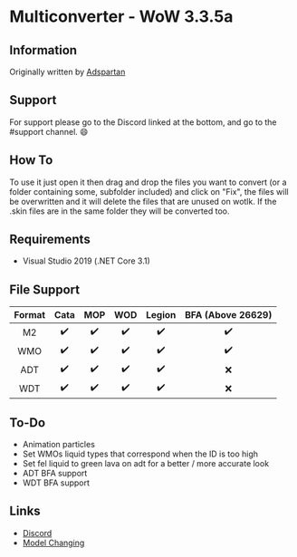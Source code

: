 # Multiconverter - WoW 3.3.5a
## Information
Originally written by [Adspartan](https://github.com/Adspartan "Adspartan's Github")

## Support
For support please go to the Discord linked at the bottom, and go to the #support channel. 😄

## How To
To use it just open it then drag and drop the files you want to convert (or a folder containing some, subfolder included) and click on "Fix", the files will be overwritten and it will delete the files that are unused on wotlk. 
If the .skin files are in the same folder they will be converted too. 

## Requirements
* Visual Studio 2019 (.NET Core 3.1)

## File Support
| Format   | Cata      | MOP       | WOD       | Legion    | BFA (Above 26629)|
|:--------:|:---------:|:---------:|:---------:|:---------:|:----------------:|
|    M2    | ✔️        | ✔️        | ✔️        | ✔️        | ✔️               |
|    WMO   | ✔️        | ✔️        | ✔️        | ✔️        | ✔️               |
|    ADT   | ✔️        | ✔️        | ✔️        | ✔️        | ❌               |
|    WDT   | ✔️        | ✔️        | ✔️        | ✔️        | ❌               |

## To-Do
* Animation particles
* Set WMOs liquid types that correspond when the ID is too high
* Set fel liquid to green lava on adt for a better / more accurate look
* ADT BFA support
* WDT BFA support

## Links
- [Discord](https://discord.gg/vcpwDVN)
- [Model Changing](https://model-changing.net/)
